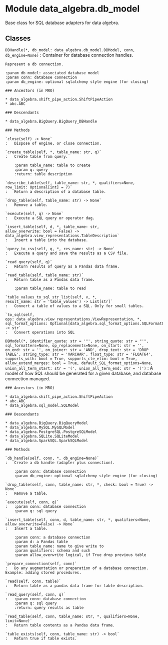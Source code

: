 Module data_algebra.db_model
============================
Base class for SQL database adapters for data algebra.

Classes
-------

`DBHandle(*, db_model: data_algebra.db_model.DBModel, conn, db_engine=None)`
:   Container for database connection handles.
    
    Represent a db connection.
    
    :param db_model: associated database model
    :param conn: database connection
    :param db_engine: optional sqlalchemy style engine (for closing)

    ### Ancestors (in MRO)

    * data_algebra.shift_pipe_action.ShiftPipeAction
    * abc.ABC

    ### Descendants

    * data_algebra.BigQuery.BigQuery_DBHandle

    ### Methods

    `close(self) ‑> None`
    :   Dispose of engine, or close connection.

    `create_table(self, *, table_name: str, q)`
    :   Create table from query.
        
        :param table_name: table to create
        :param q: query
        :return: table description

    `describe_table(self, table_name: str, *, qualifiers=None, row_limit: Optional[int] = 7)`
    :   Return a description of a database table.

    `drop_table(self, table_name: str) ‑> None`
    :   Remove a table.

    `execute(self, q) ‑> None`
    :   Execute a SQL query or operator dag.

    `insert_table(self, d, *, table_name: str, allow_overwrite: bool = False) ‑> data_algebra.view_representations.TableDescription`
    :   Insert a table into the database.

    `query_to_csv(self, q, *, res_name: str) ‑> None`
    :   Execute a query and save the results as a CSV file.

    `read_query(self, q)`
    :   Return results of query as a Pandas data frame.

    `read_table(self, table_name: str)`
    :   Return table as a Pandas data frame.
        
        :param table_name: table to read

    `table_values_to_sql_str_list(self, v, *, result_name: str = 'table_values') ‑> List[str]`
    :   Convert a table of values to a SQL. Only for small tables.

    `to_sql(self, ops: data_algebra.view_representations.ViewRepresentation, *, sql_format_options: Optional[data_algebra.sql_format_options.SQLFormatOptions] = None) ‑> str`
    :   Convert operations into SQL

`DBModel(*, identifier_quote: str = '"', string_quote: str = "'", sql_formatters=None, op_replacements=None, on_start: str = '', on_end: str = '', on_joiner: str = 'AND', drop_text: str = 'DROP TABLE', string_type: str = 'VARCHAR', float_type: str = 'FLOAT64', supports_with: bool = True, supports_cte_elim: bool = True, allow_extend_merges: bool = True, default_SQL_format_options=None, union_all_term_start: str = '(', union_all_term_end: str = ')')`
:   A model of how SQL should be generated for a given database, and database connection managed.

    ### Ancestors (in MRO)

    * data_algebra.shift_pipe_action.ShiftPipeAction
    * abc.ABC
    * data_algebra.sql_model.SQLModel

    ### Descendants

    * data_algebra.BigQuery.BigQueryModel
    * data_algebra.MySQL.MySQLModel
    * data_algebra.PostgreSQL.PostgreSQLModel
    * data_algebra.SQLite.SQLiteModel
    * data_algebra.SparkSQL.SparkSQLModel

    ### Methods

    `db_handle(self, conn, *, db_engine=None)`
    :   Create a db handle (adapter plus connection).
        
        :param conn: database connection
        :param db_engine: optional sqlalchemy style engine (for closing)

    `drop_table(self, conn, table_name: str, *, check: bool = True) ‑> None`
    :   Remove a table.

    `execute(self, conn, q)`
    :   :param conn: database connection
        :param q: sql query

    `insert_table(self, conn, d, table_name: str, *, qualifiers=None, allow_overwrite=False) ‑> None`
    :   Insert a table.
        
        :param conn: a database connection
        :param d: a Pandas table
        :param table_name: name to give write to
        :param qualifiers: schema and such
        :param allow_overwrite logical, if True drop previous table

    `prepare_connection(self, conn)`
    :   Do any augmentation or preparation of a database connection. Example: adding stored procedures.

    `read(self, conn, table)`
    :   Return table as a pandas data frame for table description.

    `read_query(self, conn, q)`
    :   :param conn: database connection
        :param q: sql query
        :return: query results as table

    `read_table(self, conn, table_name: str, *, qualifiers=None, limit=None)`
    :   Return table contents as a Pandas data frame.

    `table_exists(self, conn, table_name: str) ‑> bool`
    :   Return true if table exists.